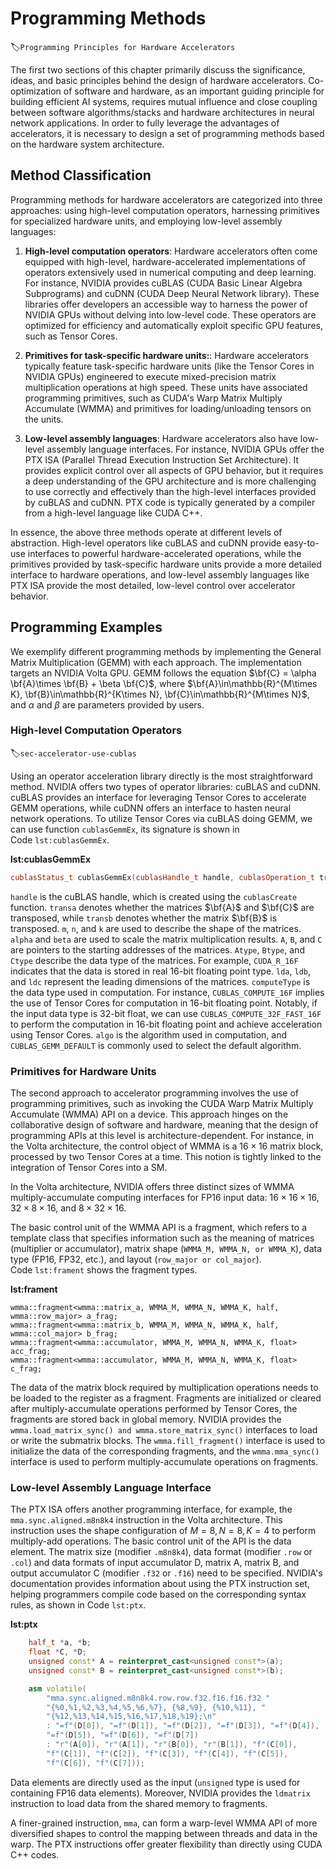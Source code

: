 # Programming Methods
:label:`Programming Principles for Hardware Accelerators`

The first two sections of this chapter primarily discuss the
significance, ideas, and basic principles behind the design of hardware
accelerators. Co-optimization of software and hardware, as an important
guiding principle for building efficient AI systems, requires mutual
influence and close coupling between software algorithms/stacks and
hardware architectures in neural network applications. In order to fully
leverage the advantages of accelerators, it is necessary to design a set
of programming methods based on the hardware system architecture.

## Method Classification

Programming methods for hardware accelerators are categorized into three
approaches: using high-level computation operators, harnessing
primitives for specialized hardware units, and employing low-level
assembly languages:

1.  **High-level computation operators**: Hardware accelerators often
    come equipped with high-level, hardware-accelerated implementations
    of operators extensively used in numerical computing and deep
    learning. For instance, NVIDIA provides cuBLAS (CUDA Basic Linear
    Algebra Subprograms) and cuDNN (CUDA Deep Neural Network library).
    These libraries offer developers an accessible way to harness the
    power of NVIDIA GPUs without delving into low-level code. These
    operators are optimized for efficiency and automatically exploit
    specific GPU features, such as Tensor Cores.

2.  **Primitives for task-specific hardware units:**: Hardware
    accelerators typically feature task-specific hardware units (like
    the Tensor Cores in NVIDIA GPUs) engineered to execute
    mixed-precision matrix multiplication operations at high speed.
    These units have associated programming primitives, such as CUDA's
    Warp Matrix Multiply Accumulate (WMMA) and primitives for
    loading/unloading tensors on the units.

3.  **Low-level assembly languages**: Hardware accelerators also have
    low-level assembly language interfaces. For instance, NVIDIA GPUs
    offer the PTX ISA (Parallel Thread Execution Instruction Set
    Architecture). It provides explicit control over all aspects of GPU
    behavior, but it requires a deep understanding of the GPU
    architecture and is more challenging to use correctly and
    effectively than the high-level interfaces provided by cuBLAS and
    cuDNN. PTX code is typically generated by a compiler from a
    high-level language like CUDA C++.

In essence, the above three methods operate at different levels of
abstraction. High-level operators like cuBLAS and cuDNN provide
easy-to-use interfaces to powerful hardware-accelerated operations,
while the primitives provided by task-specific hardware units provide a
more detailed interface to hardware operations, and low-level assembly
languages like PTX ISA provide the most detailed, low-level control over
accelerator behavior.

## Programming Examples

We exemplify different programming methods by implementing the General
Matrix Multiplication (GEMM) with each approach. The implementation
targets an NVIDIA Volta GPU. GEMM follows the equation
$\bf{C} = \alpha \bf{A}\times \bf{B} + \beta \bf{C}$, where
$\bf{A}\in\mathbb{R}^{M\times K}, \bf{B}\in\mathbb{R}^{K\times N}, \bf{C}\in\mathbb{R}^{M\times N}$,
and $\alpha$ and $\beta$ are parameters provided by users.

### High-level Computation Operators
:label:`sec-accelerator-use-cublas`

Using an operator acceleration library directly is the most
straightforward method. NVIDIA offers two types of operator libraries:
cuBLAS and cuDNN. cuBLAS provides an interface for leveraging Tensor
Cores to accelerate GEMM operations, while cuDNN offers an interface to
hasten neural network operations. To utilize Tensor Cores via cuBLAS
doing GEMM, we can use function `cublasGemmEx`, its signature is shown
in Code `lst:cublasGemmEx`.

**lst:cublasGemmEx**
```cpp
cublasStatus_t cublasGemmEx(cublasHandle_t handle, cublasOperation_t transa, cublasOperation_t transb, int m, int n, int k, const void *alpha, const void *A, cudaDataType_t Atype, int lda, const void *B, cudaDataType_t Btype, int ldb, const void *beta, void *C, cudaDataType_t Ctype, int ldc, cublasComputeType_t computeType, cublasGemmAlgo_t algo)
```

`handle` is the cuBLAS handle, which is created using the `cublasCreate`
function. `transa` denotes whether the matrices $\bf{A}$ and $\bf{C}$
are transposed, while `transb` denotes whether the matrix $\bf{B}$ is
transposed. `m`, `n`, and `k` are used to describe the shape of the
matrices. `alpha` and `beta` are used to scale the matrix multiplication
results. `A`, `B`, and `C` are pointers to the starting addresses of the
matrices. `Atype`, `Btype`, and `Ctype` describe the data type of the
matrices. For example, `CUDA_R_16F` indicates that the data is stored in
real 16-bit floating point type. `lda`, `ldb`, and `ldc` represent the
leading dimensions of the matrices. `computeType` is the data type used
in computation. For instance, `CUBLAS_COMPUTE_16F` implies the use of
Tensor Cores for computation in 16-bit floating point. Notably, if the
input data type is 32-bit float, we can use
`CUBLAS_COMPUTE_32F_FAST_16F` to perform the computation in 16-bit
floating point and achieve acceleration using Tensor Cores. `algo` is
the algorithm used in computation, and `CUBLAS_GEMM_DEFAULT` is commonly
used to select the default algorithm.

### Primitives for Hardware Units

The second approach to accelerator programming involves the use of
programming primitives, such as invoking the CUDA Warp Matrix Multiply
Accumulate (WMMA) API on a device. This approach hinges on the
collaborative design of software and hardware, meaning that the design
of programming APIs at this level is architecture-dependent. For
instance, in the Volta architecture, the control object of WMMA is a
$16\times16$ matrix block, processed by two Tensor Cores at a time. This
notion is tightly linked to the integration of Tensor Cores into a SM.

In the Volta architecture, NVIDIA offers three distinct sizes of WMMA
multiply-accumulate computing interfaces for FP16 input data:
$16\times16\times16$, $32\times8\times16$, and $8\times32\times16$.

The basic control unit of the WMMA API is a fragment, which refers to a
template class that specifies information such as the meaning of
matrices (multiplier or accumulator), matrix shape
(`WMMA_M, WMMA_N, or WMMA_K`), data type (FP16, FP32, etc.), and layout
(`row_major or col_major`).
Code `lst:frament` shows the fragment types.

**lst:frament**
```
wmma::fragment<wmma::matrix_a, WMMA_M, WMMA_N, WMMA_K, half, wmma::row_major> a_frag;
wmma::fragment<wmma::matrix_b, WMMA_M, WMMA_N, WMMA_K, half, wmma::col_major> b_frag;
wmma::fragment<wmma::accumulator, WMMA_M, WMMA_N, WMMA_K, float> acc_frag;
wmma::fragment<wmma::accumulator, WMMA_M, WMMA_N, WMMA_K, float> c_frag;
```

The data of the matrix block required by multiplication operations needs
to be loaded to the register as a fragment. Fragments are initialized or
cleared after multiply-accumulate operations performed by Tensor Cores,
the fragments are stored back in global memory. NVIDIA provides the
`wmma.load_matrix_sync() and wmma.store_matrix_sync()` interfaces to
load or write the submatrix blocks. The `wmma.fill_fragment()` interface
is used to initialize the data of the corresponding fragments, and the
`wmma.mma_sync()` interface is used to perform multiply-accumulate
operations on fragments.

### Low-level Assembly Language Interface

The PTX ISA offers another programming interface, for example, the
`mma.sync.aligned.m8n8k4` instruction in the Volta architecture. This
instruction uses the shape configuration of $M=8, N=8, K=4$ to perform
multiply-add operations. The basic control unit of the API is the data
element. The matrix size (modifier `.m8n8k4`), data format (modifier
`.row` or `.col`) and data formats of input accumulator D, matrix A,
matrix B, and output accumulator C (modifier `.f32` or `.f16`) need to
be specified. NVIDIA's documentation provides information about
using the PTX instruction set, helping programmers compile code based on
the corresponding syntax rules, as shown in
Code `lst:ptx`.

**lst:ptx**
```cpp
    half_t *a, *b;
    float *C, *D;
    unsigned const* A = reinterpret_cast<unsigned const*>(a);
    unsigned const* B = reinterpret_cast<unsigned const*>(b);

    asm volatile(
        "mma.sync.aligned.m8n8k4.row.row.f32.f16.f16.f32 "
        "{%0,%1,%2,%3,%4,%5,%6,%7}, {%8,%9}, {%10,%11}, "
        "{%12,%13,%14,%15,%16,%17,%18,%19};\n"
        : "=f"(D[0]), "=f"(D[1]), "=f"(D[2]), "=f"(D[3]), "=f"(D[4]),
        "=f"(D[5]), "=f"(D[6]), "=f"(D[7])
        : "r"(A[0]), "r"(A[1]), "r"(B[0]), "r"(B[1]), "f"(C[0]),
        "f"(C[1]), "f"(C[2]), "f"(C[3]), "f"(C[4]), "f"(C[5]),
        "f"(C[6]), "f"(C[7]));
```

Data elements are directly used as the input (`unsigned` type is used
for containing FP16 data elements). Moreover, NVIDIA provides the
`ldmatrix` instruction to load data from the shared memory to fragments.

A finer-grained instruction, `mma`, can form a warp-level WMMA API of
more diversified shapes to control the mapping between threads and data
in the warp. The PTX instructions offer greater flexibility than
directly using CUDA C++ codes.

[^1]: available at
    <https://docs.nvidia.com/cuda/inline-ptx-assembly/index.html>
